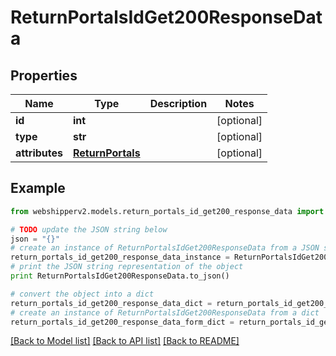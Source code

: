 # ReturnPortalsIdGet200ResponseData


## Properties
Name | Type | Description | Notes
------------ | ------------- | ------------- | -------------
**id** | **int** |  | [optional] 
**type** | **str** |  | [optional] 
**attributes** | [**ReturnPortals**](ReturnPortals.md) |  | [optional] 

## Example

```python
from webshipperv2.models.return_portals_id_get200_response_data import ReturnPortalsIdGet200ResponseData

# TODO update the JSON string below
json = "{}"
# create an instance of ReturnPortalsIdGet200ResponseData from a JSON string
return_portals_id_get200_response_data_instance = ReturnPortalsIdGet200ResponseData.from_json(json)
# print the JSON string representation of the object
print ReturnPortalsIdGet200ResponseData.to_json()

# convert the object into a dict
return_portals_id_get200_response_data_dict = return_portals_id_get200_response_data_instance.to_dict()
# create an instance of ReturnPortalsIdGet200ResponseData from a dict
return_portals_id_get200_response_data_form_dict = return_portals_id_get200_response_data.from_dict(return_portals_id_get200_response_data_dict)
```
[[Back to Model list]](../README.md#documentation-for-models) [[Back to API list]](../README.md#documentation-for-api-endpoints) [[Back to README]](../README.md)


